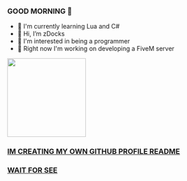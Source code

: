 ### GOOD MORNING 👋

- 🌱 I'm currently learning Lua and C#
- 👋 Hi, I’m zDocks
- 👀 I'm interested in being a programmer
- 👀 Right now I'm working on developing a FiveM server

<div align="left">
  <a href="https://github.com/rafaballerini">
  <img height="180em" src="https://github-readme-stats.vercel.app/api?username=zdocks&show_icons=true&theme=dark&include_all_commits=true&count_private=true"/>
</div>
  
  
  
  
  
  
  
  
  ### IM CREATING MY OWN GITHUB PROFILE README 
  
  ### WAIT FOR SEE
